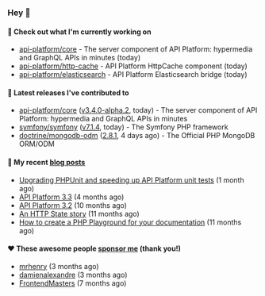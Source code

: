 ### Hey 👋

#### 👷 Check out what I'm currently working on

- [api-platform/core](https://github.com/api-platform/core) - The server component of API Platform: hypermedia and GraphQL APIs in minutes (today)
- [api-platform/http-cache](https://github.com/api-platform/http-cache) - API Platform HttpCache component (today)
- [api-platform/elasticsearch](https://github.com/api-platform/elasticsearch) - API Platform Elasticsearch bridge (today)

#### 🔭 Latest releases I've contributed to

- [api-platform/core](https://github.com/api-platform/core) ([v3.4.0-alpha.2](https://github.com/api-platform/core/releases/tag/v3.4.0-alpha.2), today) - The server component of API Platform: hypermedia and GraphQL APIs in minutes
- [symfony/symfony](https://github.com/symfony/symfony) ([v7.1.4](https://github.com/symfony/symfony/releases/tag/v7.1.4), today) - The Symfony PHP framework
- [doctrine/mongodb-odm](https://github.com/doctrine/mongodb-odm) ([2.8.1](https://github.com/doctrine/mongodb-odm/releases/tag/2.8.1), 4 days ago) - The Official PHP MongoDB ORM/ODM

#### 📜 My recent [blog posts](https://soyuka.me)

- [Upgrading PHPUnit and speeding up API Platform unit tests](https://soyuka.me/upgrading-phpunit-and-speeding-up-api-platform-unit-tests/) (1 month ago)
- [API Platform 3.3](https://soyuka.me/api-platform-3.3/) (4 months ago)
- [API Platform 3.2](https://soyuka.me/api-platform-3.2/) (10 months ago)
- [An HTTP State story](https://soyuka.me/http-state-story/) (11 months ago)
- [How to create a PHP Playground for your documentation](https://soyuka.me/how-to-create-a-php-playground-for-your-documentation/) (11 months ago)

#### ❤️ These awesome people [sponsor me](https://github.com/sponsors/soyuka) (thank you!)

- [mrhenry](https://github.com/mrhenry) (3 months ago)
- [damienalexandre](https://github.com/damienalexandre) (3 months ago)
- [FrontendMasters](https://github.com/FrontendMasters) (7 months ago)
